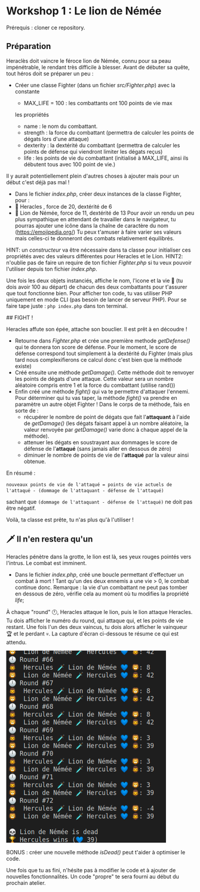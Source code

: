 # Workshop 1 : Le lion de Némée

Prérequis : cloner ce repository.

## Préparation

Heraclès doit vaincre le féroce lion de Némée, connu pour sa peau impénétrable, le rendant très difficile à blesser. Avant de débuter sa quête, tout héros doit se préparer un peu :

- Créer une classe Fighter (dans un fichier *src/Fighter.php*) avec
    la constante
    - MAX_LIFE = 100 : les combattants ont 100 points de vie max

    les propriétés
    - name : le nom du combattant. 
    - strength : la force du combattant (permettra de calculer les points de dégats lors d'une attaque)
    - dexterity : la dextérité du combattant (permettra de calculer les points de défense qui viendront limiter les dégats reçus)
    - life : les points de vie du combattant (initialisé à MAX_LIFE, ainsi ils débutent tous avec 100 point de vie.)

Il y aurait potentiellement plein d'autres choses à ajouter mais pour un début c'est déjà pas mal !

- Dans le fichier *index.php*, créer deux instances de la classe Fighter, pour :
- 🧔 Heracles , force de 20, dextérité de 6 
- 🦁 Lion de Némée, force de 11, dextérité de 13 
Pour avoir un rendu un peu plus sympathique en attendant de travailler dans le navigateur, tu pourras ajouter une icône dans la chaîne de caractère du nom (https://emojipedia.org/)
Tu peux t'amuser à faire varier ses valeurs mais celles-ci te donneront des combats relativement équilibrés.

HINT: un *constructeur* va être nécessaire dans ta classe pour initialiser ces propriétés avec des valeurs différentes pour Heracles et le Lion. 
HINT2: n'oublie pas de faire un require de ton fichier *Fighter.php* si tu veux pouvoir l'utiliser depuis ton fichier *index.php*.

Une fois les deux objets instanciés, affiche le nom, l'icone et la vie 💙 (tu dois avoir 100 au départ) de chacun des deux combattants pour t'assurer que tout fonctionne bien. Pour afficher ton code, tu vas utiliser PHP uniquement en mode CLI (pas besoin de lancer de serveur PHP).
Pour se faire tape juste : `php index.php` dans ton terminal.


## FIGHT !

Heracles affute son épée, attache son bouclier. Il est prêt à en découdre !

- Retourne dans *Fighter.php* et crée une première methode *getDefense()* qui te donnera ton score de défense.
Pour le moment, le score de défense correspond tout simplement à la dextérité du Fighter (mais plus tard nous complexifierons ce calcul donc c'est bien que la méthode existe)
- Créé ensuite une méthode *getDamage()*. Cette méthode doit te renvoyer les points de dégats d'une attaque. Cette valeur sera un nombre aléatoire compris entre 1 et la force du combattant (utilise rand()) 
- Enfin créé une méthode *fight()* qui va te permettre d'attaquer l'ennemi. Pour déterminer qui tu vas taper, la méthode *fight()* va prendre en paramètre un autre objet Fighter ! Dans le corps de ta méthode, fais en sorte de :
    - récupérer le nombre de point de dégats que fait l'**attaquant** à l'aide de *getDamage()* (les dégats faisant appel à un nombre aléatoire, la valeur renvoyée par *getDamage()* varie donc à chaque appel de la méthode). 
    - attenuer les dégats en soustrayant aux dommages le score de défense de l'**attaqué** (sans jamais aller en dessous de zéro)
    - diminuer le nombre de points de vie de l'**attaqué** par la valeur ainsi obtenue.

En résumé : 
```
nouveaux points de vie de l'attaqué = points de vie actuels de l'attaqué - (dommage de l'attaquant - défense de l'attaqué)
```
sachant que `(dommage de l'attaquant - défense de l'attaqué)` ne doit pas être négatif.

Voilà, ta classe est prête, tu n'as plus qu'à l'utiliser ! 

## 🗡️ Il n'en restera qu'un

Heracles pénètre dans la grotte, le lion est là, ses yeux rouges pointés vers l'intrus. Le combat est imminent.

- Dans le fichier *index.php*, créé une boucle permettant d'effectuer un combat à mort ! Tant qu'un des deux ennemis a une vie > 0, le combat continue donc.
Remarque : la vie d'un combattant ne peut pas tomber en dessous de zéro, vérifie cela au moment où tu modifies la propriété *life*;

 À chaque "round" 🕛, Heracles attaque le lion, puis le lion attaque Heracles. Tu dois afficher le numéro du round, qui attaque qui, et les points de vie restant. Une fois l'un des deux vaincus, tu dois alors afficher le vainqueur 🏆 et le perdant 💀. La capture d'écran ci-dessous te résume ce qui est attendu. 


![instructions](instructions.png)

BONUS : créer une nouvelle méthode *isDead()* peut t'aider à optimiser le code.

Une fois que tu as fini, n'hésite pas à modifier le code et à ajouter de nouvelles fonctionnalités.
Un code "propre" te sera fourni au début du prochain atelier.